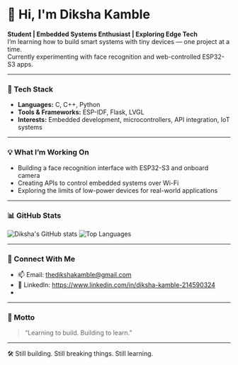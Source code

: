 # 👋 Hi, I'm Diksha Kamble

**Student | Embedded Systems Enthusiast | Exploring Edge Tech**  
I’m learning how to build smart systems with tiny devices — one project at a time.  
Currently experimenting with face recognition and web-controlled ESP32-S3 apps.

---

### 🔧 Tech Stack
- **Languages:** C, C++, Python  
- **Tools & Frameworks:** ESP-IDF, Flask, LVGL  
- **Interests:** Embedded development, microcontrollers, API integration, IoT systems  

---

### 💡 What I’m Working On
- Building a face recognition interface with ESP32-S3 and onboard camera  
- Creating APIs to control embedded systems over Wi-Fi  
- Exploring the limits of low-power devices for real-world applications  

---

### 📊 GitHub Stats
![Diksha's GitHub stats](https://github-readme-stats.vercel.app/api?username=thedikshakamble&show_icons=true&theme=tokyonight)
![Top Languages](https://github-readme-stats.vercel.app/api/top-langs/?username=thedikshakamble&layout=compact&theme=tokyonight)

---

### 🔗 Connect With Me
- 📫 Email: thedikshakamble@gmail.com  
- 💼 LinkedIn:   https://www.linkedin.com/in/diksha-kamble-214590324
- 

---

### 🧠 Motto
> “Learning to build. Building to learn.”

---

🛠️ Still building. Still breaking things. Still learning.
